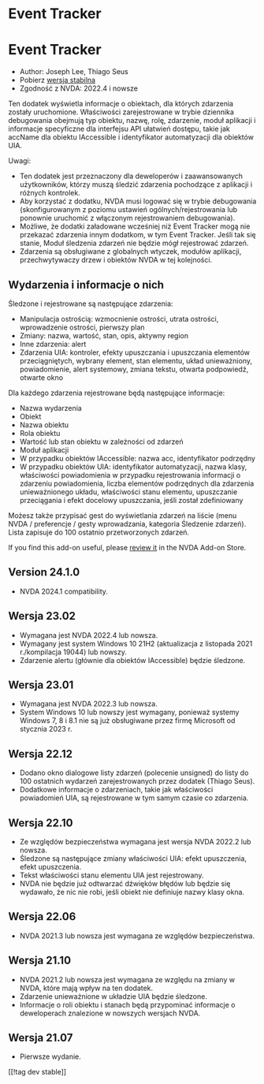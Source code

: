 # Event Tracker #
# Event Tracker

* Author: Joseph Lee, Thiago Seus
* Pobierz [wersja stabilna][1]
* Zgodność z NVDA: 2022.4 i nowsze

Ten dodatek wyświetla informacje o obiektach, dla których zdarzenia zostały
uruchomione. Właściwości zarejestrowane w trybie dziennika debugowania
obejmują typ obiektu, nazwę, rolę, zdarzenie, moduł aplikacji i informacje
specyficzne dla interfejsu API ułatwień dostępu, takie jak accName dla
obiektu IAccessible i identyfikator automatyzacji dla obiektów UIA.

Uwagi:

* Ten dodatek jest przeznaczony dla deweloperów i zaawansowanych
  użytkowników, którzy muszą śledzić zdarzenia pochodzące z aplikacji i
  różnych kontrolek.
* Aby korzystać z dodatku, NVDA musi logować się w trybie debugowania
  (skonfigurowanym z poziomu ustawień ogólnych/rejestrowania lub ponownie
  uruchomić z włączonym rejestrowaniem debugowania).
* Możliwe, że dodatki załadowane wcześniej niż Event Tracker mogą nie
  przekazać zdarzenia innym dodatkom, w tym Event Tracker. Jeśli tak się
  stanie, Moduł śledzenia zdarzeń nie będzie mógł rejestrować zdarzeń.
* Zdarzenia są obsługiwane z globalnych wtyczek, modułów aplikacji,
  przechwytywaczy drzew i obiektów NVDA w tej kolejności.

## Wydarzenia i informacje o nich

Śledzone i rejestrowane są następujące zdarzenia:

* Manipulacja ostrością: wzmocnienie ostrości, utrata ostrości, wprowadzenie
  ostrości, pierwszy plan
* Zmiany: nazwa, wartość, stan, opis, aktywny region
* Inne zdarzenia: alert
* Zdarzenia UIA: kontroler, efekty upuszczania i upuszczania elementów
  przeciągniętych, wybrany element, stan elementu, układ unieważniony,
  powiadomienie, alert systemowy, zmiana tekstu, otwarta podpowiedź, otwarte
  okno

Dla każdego zdarzenia rejestrowane będą następujące informacje:

* Nazwa wydarzenia
* Obiekt
* Nazwa obiektu
* Rola obiektu
* Wartość lub stan obiektu w zależności od zdarzeń
* Moduł aplikacji
* W przypadku obiektów IAccessible: nazwa acc, identyfikator podrzędny
* W przypadku obiektów UIA: identyfikator automatyzacji, nazwa klasy,
  właściwości powiadomienia w przypadku rejestrowania informacji o zdarzeniu
  powiadomienia, liczba elementów podrzędnych dla zdarzenia unieważnionego
  układu, właściwości stanu elementu, upuszczanie przeciągania i efekt
  docelowy upuszczania, jeśli został zdefiniowany

Możesz także przypisać gest do wyświetlania zdarzeń na liście (menu NVDA /
preferencje / gesty wprowadzania, kategoria Śledzenie zdarzeń). Lista
zapisuje do 100 ostatnio przetworzonych zdarzeń.

If you find this add-on useful, please [review it][2] in the NVDA Add-on
Store.

## Version 24.1.0

* NVDA 2024.1 compatibility.

## Wersja 23.02

* Wymagana jest NVDA 2022.4 lub nowsza.
* Wymagany jest system Windows 10 21H2 (aktualizacja z listopada 2021
  r./kompilacja 19044) lub nowszy.
* Zdarzenie alertu (głównie dla obiektów IAccessible) będzie śledzone.

## Wersja 23.01

* Wymagana jest NVDA 2022.3 lub nowsza.
* System Windows 10 lub nowszy jest wymagany, ponieważ systemy Windows 7, 8
  i 8.1 nie są już obsługiwane przez firmę Microsoft od stycznia 2023 r.

## Wersja 22.12

* Dodano okno dialogowe listy zdarzeń (polecenie unsigned) do listy do 100
  ostatnich wydarzeń zarejestrowanych przez dodatek (Thiago Seus).
* Dodatkowe informacje o zdarzeniach, takie jak właściwości powiadomień UIA,
  są rejestrowane w tym samym czasie co zdarzenia.

## Wersja 22.10

* Ze względów bezpieczeństwa wymagana jest wersja NVDA 2022.2 lub nowsza.
* Śledzone są następujące zmiany właściwości UIA: efekt upuszczenia, efekt
  upuszczenia.
* Tekst właściwości stanu elementu UIA jest rejestrowany.
* NVDA nie będzie już odtwarzać dźwięków błędów lub będzie się wydawało, że
  nic nie robi, jeśli obiekt nie definiuje nazwy klasy okna.

## Wersja 22.06

* NVDA 2021.3 lub nowsza jest wymagana ze względów bezpieczeństwa.

## Wersja 21.10

* NVDA 2021.2 lub nowsza jest wymagana ze względu na zmiany w NVDA, które
  mają wpływ na ten dodatek.
* Zdarzenie unieważnione w układzie UIA będzie śledzone.
* Informacje o roli obiektu i stanach będą przypominać informacje o
  deweloperach znalezione w nowszych wersjach NVDA.

## Wersja 21.07

* Pierwsze wydanie.

[[!tag dev stable]]

[1]: https://www.nvaccess.org/addonStore/legacy?file=evtTracker

[2]: https://github.com/nvaccess/addon-datastore/discussions/2717

